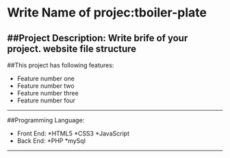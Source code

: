 # Write Name of projec:tboiler-plate

##Project Description:
Write brife of your project.
website file structure 
---
##This project has following features:
* Feature number one
* Feature number two
* Feature number three
* Feature number four
---
##Programming Language:
* Front End: 
  *HTML5
  *CSS3
  *JavaScript
* Back End:
  *PHP
  *mySql
---
